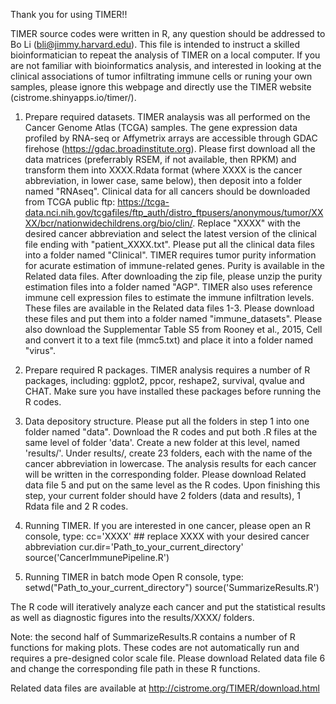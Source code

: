 Thank you for using TIMER!!

TIMER source codes were written in R, any question should be addressed to Bo Li (bli@jimmy.harvard.edu). This file is intended to instruct a skilled bioinformatician to repeat the analysis of TIMER on a local computer. If you are not familiar with bioinformatics analysis, and interested in looking at the clinical associations of tumor infiltrating immune cells or runing your own samples, please ignore this webpage and directly use the TIMER website (cistrome.shinyapps.io/timer/).

1. Prepare required datasets.
TIMER analaysis was all performed on the Cancer Genome Atlas (TCGA) samples. The gene expression data profiled by RNA-seq or Affymetrix arrays are accessible through GDAC firehose (https://gdac.broadinstitute.org). Please first download all the data matrices (preferrably RSEM, if not available, then RPKM) and transform them into XXXX.Rdata format (where XXXX is the cancer abbreviation, in lower case, same below), then deposit into a folder named "RNAseq". Clinical data for all cancers should be downloaded from TCGA public ftp: https://tcga-data.nci.nih.gov/tcgafiles/ftp_auth/distro_ftpusers/anonymous/tumor/XXXX/bcr/nationwidechildrens.org/bio/clin/. Replace "XXXX" with the desired cancer abbreviation and select the latest version of the clinical file ending with "patient_XXXX.txt". Please put all the clinical data files into a folder named "Clinical". TIMER requires tumor purity information for acurate estimation of immune-related genes. Purity is available in the Related data files. After downloading the zip file, please unzip the purity estimation files into a folder named "AGP". TIMER also uses reference immune cell expression files to estimate the immune infiltration levels. These files are available in the Related data files 1-3. Please download these files and put them into a folder named "immune_datasets". Please also download the Supplementar Table S5 from Rooney et al., 2015, Cell and convert it to a text file (mmc5.txt) and place it into a folder named "virus". 

2. Prepare required R packages.
TIMER analysis requires a number of R packages, including: ggplot2, ppcor, reshape2, survival, qvalue and CHAT. Make sure you have installed these packages before running the R codes.

3. Data depository structure.
Please put all the folders in step 1 into one folder named "data". Download the R codes and put both .R files at the same level of folder 'data'. Create a new folder at this level, named 'results/'. Under results/, create 23 folders, each with the name of the cancer abbreviation in lowercase. The analysis results for each cancer will be written in the corresponding folder. Please download Related data file 5 and put on the same level as the R codes. Upon finishing this step, your current folder should have 2 folders (data and results), 1 Rdata file and 2 R codes.

4. Running TIMER.
If you are interested in one cancer, please open an R console, type:
cc='XXXX'	## replace XXXX with your desired cancer abbreviation
cur.dir='Path_to_your_current_directory'
source('CancerImmunePipeline.R')

5. Running TIMER in batch mode
Open R console, type:
setwd("Path_to_your_current_directory")
source('SummarizeResults.R')

The R code will iteratively analyze each cancer and put the statistical results as well as diagnostic figures into the results/XXXX/ folders.

Note: the second half of SummarizeResults.R contains a number of R functions for making plots. These codes are not automatically run and requires a pre-designed color scale file. Please download Related data file 6 and change the corresponding file path in these R functions. 

Related data files are available at http://cistrome.org/TIMER/download.html
